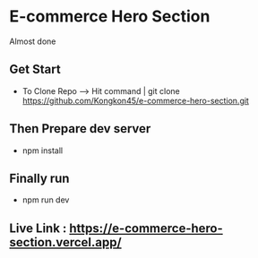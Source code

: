 # E-commerce Hero Section

Almost done

## Get Start

- To Clone Repo --> Hit command | git clone https://github.com/Kongkon45/e-commerce-hero-section.git

## Then Prepare dev server

- npm install

## Finally run

- npm run dev


## Live Link : https://e-commerce-hero-section.vercel.app/